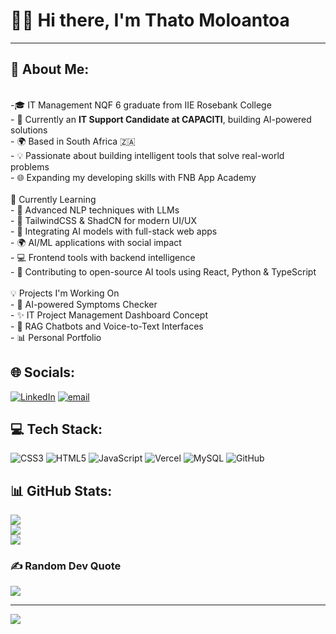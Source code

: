 # 👨‍💻 Hi there, I'm Thato Moloantoa
---
## 💫 About Me:
<br>-🎓 IT Management NQF 6 graduate from IIE Rosebank College  <br>- 💼 Currently an **IT Support Candidate at CAPACITI**, building AI-powered solutions  <br>- 🌍 Based in South Africa 🇿🇦  <br>- 💡 Passionate about building intelligent tools that solve real-world problems<br>- 🌐 Expanding my developing skills with FNB App Academy<br><br>🌱 Currently Learning<br>- 🧠 Advanced NLP techniques with LLMs  <br>- 🎨 TailwindCSS & ShadCN for modern UI/UX  <br>- 🔗 Integrating AI models with full-stack web apps  <br>- 🌍 AI/ML applications with social impact  <br>- 💻 Frontend tools with backend intelligence  <br>- 🤝 Contributing to open-source AI tools using React, Python & TypeScript<br><br>💡 Projects I'm Working On<br>- 📝 AI-powered Symptoms Checker<br>- ✨ IT Project Management Dashboard Concept  <br>- 🤖 RAG Chatbots and Voice-to-Text Interfaces <br>- 📊 Personal Portfolio


## 🌐 Socials:
[![LinkedIn](https://img.shields.io/badge/LinkedIn-%230077B5.svg?logo=linkedin&logoColor=white)](https://linkedin.com/in/thato-moloantoa-6155b2308) [![email](https://img.shields.io/badge/Email-D14836?logo=gmail&logoColor=white)](mailto:thatomoloantoa127@gmail.com) 

## 💻 Tech Stack:
![CSS3](https://img.shields.io/badge/css3-%231572B6.svg?style=for-the-badge&logo=css3&logoColor=white) ![HTML5](https://img.shields.io/badge/html5-%23E34F26.svg?style=for-the-badge&logo=html5&logoColor=white) ![JavaScript](https://img.shields.io/badge/javascript-%23323330.svg?style=for-the-badge&logo=javascript&logoColor=%23F7DF1E) ![Vercel](https://img.shields.io/badge/vercel-%23000000.svg?style=for-the-badge&logo=vercel&logoColor=white) ![MySQL](https://img.shields.io/badge/mysql-4479A1.svg?style=for-the-badge&logo=mysql&logoColor=white) ![GitHub](https://img.shields.io/badge/github-%23121011.svg?style=for-the-badge&logo=github&logoColor=white)
## 📊 GitHub Stats:
![](https://github-readme-stats.vercel.app/api?username=thatomoloantoa&theme=midnight-purple&hide_border=false&include_all_commits=false&count_private=false)<br/>
![](https://nirzak-streak-stats.vercel.app/?user=thatomoloantoa&theme=midnight-purple&hide_border=false)<br/>
![](https://github-readme-stats.vercel.app/api/top-langs/?username=thatomoloantoa&theme=midnight-purple&hide_border=false&include_all_commits=false&count_private=false&layout=compact)

### ✍️ Random Dev Quote
![](https://quotes-github-readme.vercel.app/api?type=horizontal&theme=tokyonight)

---
[![](https://visitcount.itsvg.in/api?id=thatomoloantoa&icon=0&color=0)](https://visitcount.itsvg.in)
